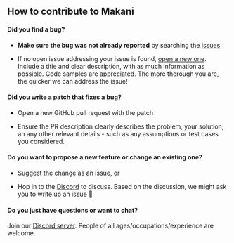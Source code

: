 ## How to contribute to Makani

#### Did you find a bug?

* **Make sure the bug was not already reported** by searching the [Issues](https://github.com/getspacetime/makani/issues)

* If no open issue addressing your issue is found, [open a new one](https://github.com/getspacetime/makani/issues/new). Include a title and clear description, with as much information as possible. Code samples are appreciated. The more thorough you are, the quicker we can address the issue!

#### Did you write a patch that fixes a bug?

* Open a new GitHub pull request with the patch

* Ensure the PR description clearly describes the problem, your solution, an any other relevant details - such as any assumptions or test cases you considered.


#### Do you want to propose a new feature or change an existing one?

* Suggest the change as an issue, or

* Hop in to the [Discord](https://discord.gg/PeBbYy6WKq) to discuss. Based on the discussion, we might ask you to write up an issue 🙂

#### Do you just have questions or want to chat?

Join our [Discord server](https://discord.gg/PeBbYy6WKq). People of all ages/occupations/experience are welcome.
